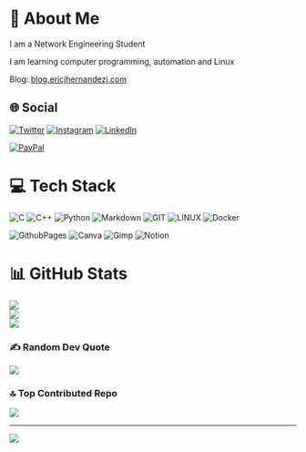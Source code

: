 # 💫 About Me

I am a Network Engineering Student

I am learning computer programming, automation and Linux

Blog: [blog.ericjhernandezj.com](https://blog.ericjhernandezj.com)


## 🌐 Social

[![Twitter](https://img.shields.io/badge/Twitter-%231DA1F2.svg?logo=Twitter&logoColor=white)](https://twitter.com/ericjhernandezj) [![Instagram](https://img.shields.io/badge/Instagram-%23E4405F.svg?logo=Instagram&logoColor=white)](https://instagram.com/ericjhernandezj) [![LinkedIn](https://img.shields.io/badge/LinkedIn-%230077B5.svg?logo=linkedin&logoColor=white)](https://linkedin.com/in/ericjhernandezj)

[![PayPal](https://img.shields.io/badge/PayPal-00457C?style=for-the-badge&logo=paypal&logoColor=white)](https://paypal.me/ericjhernandezj)


# 💻 Tech Stack

![C](https://img.shields.io/badge/c-%2300599C.svg?style=plastic&logo=c&logoColor=white) ![C++](https://img.shields.io/badge/c++-%2300599C.svg?style=plastic&logo=c%2B%2B&logoColor=white) ![Python](https://img.shields.io/badge/python-3670A0?style=plastic&logo=python&logoColor=ffdd54) ![Markdown](https://img.shields.io/badge/markdown-%23000000.svg?style=plastic&logo=markdown&logoColor=white) ![GIT](https://img.shields.io/badge/Git-fc6d26?style=plastic&logo=git&logoColor=white) ![LINUX](https://img.shields.io/badge/Linux-FCC624?style=plastic&logo=linux&logoColor=black) ![Docker](https://img.shields.io/badge/docker-%230db7ed.svg?style=plastic&logo=docker&logoColor=white)


![GithubPages](https://img.shields.io/badge/github%20pages-121013?style=plastic&logo=github&logoColor=white) ![Canva](https://img.shields.io/badge/Canva-%2300C4CC.svg?style=plastic&logo=Canva&logoColor=white) ![Gimp](https://img.shields.io/badge/Gimp-657D8B?style=plastic&logo=gimp&logoColor=FFFFFF) ![Notion](https://img.shields.io/badge/Notion-%23000000.svg?style=plastic&logo=notion&logoColor=white)


# 📊 GitHub Stats

![](https://github-readme-stats.vercel.app/api?username=ericjhernandezj&theme=city_light&hide_border=false&include_all_commits=true&count_private=true)<br/>
![](https://github-readme-streak-stats.herokuapp.com/?user=ericjhernandezj&theme=city_light&hide_border=false)<br/>
![](https://github-readme-stats.vercel.app/api/top-langs/?username=ericjhernandezj&theme=city_light&hide_border=false&include_all_commits=true&count_private=true&layout=compact)


### ✍️ Random Dev Quote

![](https://quotes-github-readme.vercel.app/api?type=horizontal&theme=radical)


### 🔝 Top Contributed Repo

![](https://github-contributor-stats.vercel.app/api?username=ericjhernandezj&limit=5&theme=dark&combine_all_yearly_contributions=true)


---
[![](https://visitcount.itsvg.in/api?id=ericjhernandezj&icon=5&color=12)](https://visitcount.itsvg.in)

<!--
Proudly created with GPRM ( https://gprm.itsvg.in )
Hello
-->
